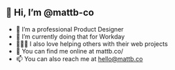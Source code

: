 ## 👋 Hi, I’m @mattb-co
- 🎨 I’m a professional Product Designer
- 🏢 I’m currently doing that for Workday
- 👨🏼‍💻 I also love helping others with their web projects
- 🧭 You can find me online at mattb.co/
- 📫 You can also reach me at hello@mattb.co

<!---
mattb-co/mattb-co is a ✨ special ✨ repository because its `README.md` (this file) appears on your GitHub profile.
You can click the Preview link to take a look at your changes.
--->
